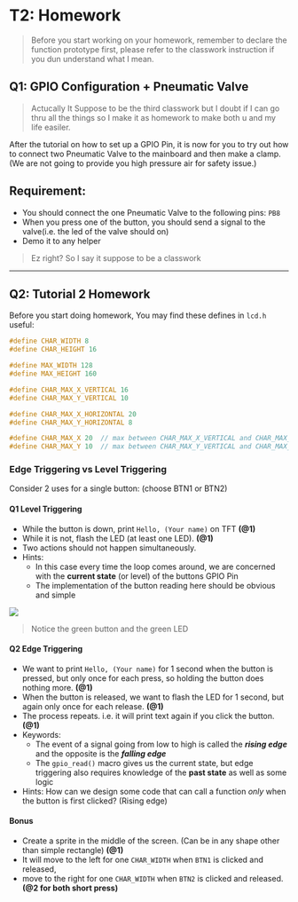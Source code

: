 # T2: Homework

> Before you start working on your homework, remember to declare the function prototype first, please refer to the classwork instruction if you dun understand what I mean.

## Q1: GPIO Configuration + Pneumatic Valve
> Actucally It Suppose to be the third classwork but I doubt if I can go thru all the things so I make it as homework to make both u and my life easiler.

After the tutorial on how to set up a GPIO Pin, it is now for you to try out how to connect two Pneumatic Valve to the mainboard and then make a clamp. (We are not going to provide you high pressure air for safety issue.)

## Requirement:
- You should connect the one Pneumatic Valve to the following pins: `PB8`
- When you press one of the button, you should send a signal to the valve(i.e. the led of the valve should on)
- Demo it to any helper
> Ez right? So I say it suppose to be a classwork

--- 
## Q2: Tutorial 2 Homework

Before you start doing homework, You may find these defines in `lcd.h` useful:

```c
#define CHAR_WIDTH 8
#define CHAR_HEIGHT 16

#define MAX_WIDTH 128
#define MAX_HEIGHT 160

#define CHAR_MAX_X_VERTICAL 16
#define CHAR_MAX_Y_VERTICAL 10

#define CHAR_MAX_X_HORIZONTAL 20
#define CHAR_MAX_Y_HORIZONTAL 8

#define CHAR_MAX_X 20  // max between CHAR_MAX_X_VERTICAL and CHAR_MAX_X_HORIZONTAL
#define CHAR_MAX_Y 10  // max between CHAR_MAX_Y_VERTICAL and CHAR_MAX_Y_HORIZONTAL
```

### **Edge Triggering vs Level Triggering**

Consider 2 uses for a single button: (choose BTN1 or BTN2)

#### **Q1 Level Triggering**

* While the button is down, print `Hello, (Your name)` on TFT **(@1)**
* While it is not, flash the LED (at least one LED). **(@1)**
* Two actions should not happen simultaneously.
* Hints:
  * In this case every time the loop comes around, we are concerned with the **current state** (or level) of the buttons GPIO Pin
  * The implementation of the button reading here should be obvious and simple

![](https://i.imgur.com/qSrTmjr.gif)&#x20;

> Notice the green button and the green LED

#### **Q2 Edge Triggering**

* We want to print `Hello, (Your name)` for 1 second when the button is pressed, but only once for each press, so holding the button does nothing more. **(@1)**
* When the button is released, we want to flash the LED for 1 second, but again only once for each release. **(@1)**
* The process repeats. i.e. it will print text again if you click the button. **(@1)**
* Keywords:
  * The event of a signal going from low to high is called the _**rising edge**_ and the opposite is the _**falling edge**_
  * The `gpio_read()` macro gives us the current state, but edge triggering also requires knowledge of the **past state** as well as some logic
* Hints: How can we design some code that can call a function _only_ when the button is first clicked? (Rising edge)

#### **Bonus**

* Create a sprite in the middle of the screen. (Can be in any shape other than simple rectangle) **(@1)**
* It will move to the left for one `CHAR_WIDTH` when `BTN1` is clicked and released,
* move to the right for one `CHAR_WIDTH` when `BTN2` is clicked and released. **(@2 for both short press)**
